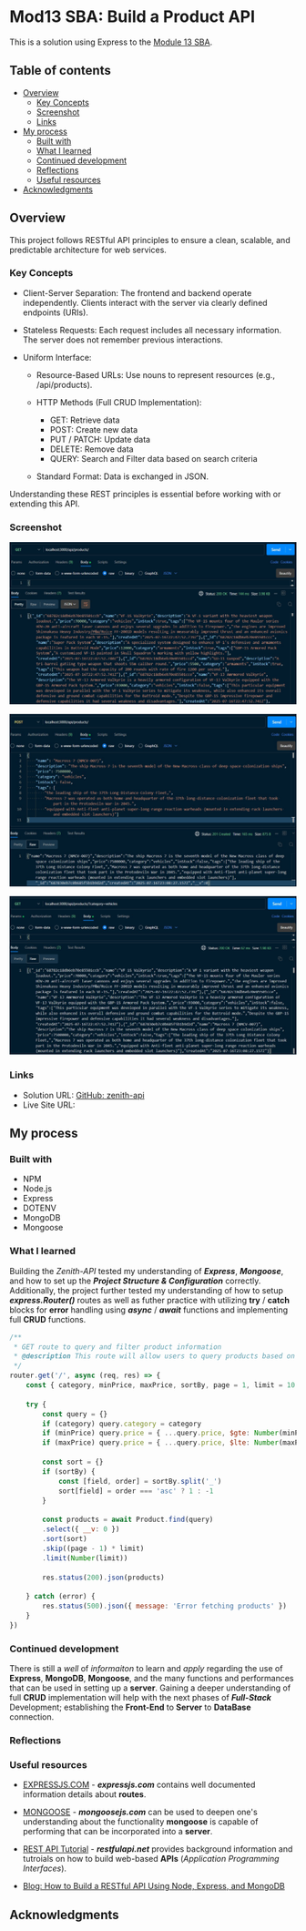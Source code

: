 # Mod13 SBA: Build a Product API

This is a solution using Express to the [Module 13 SBA](https://ps-lms.vercel.app/curriculum/se/319/sba).  

## Table of contents

- [Overview](#overview)
  - [Key Concepts](#key-concepts)
  - [Screenshot](#screenshot)
  - [Links](#links)
- [My process](#my-process)
  - [Built with](#built-with)
  - [What I learned](#what-i-learned)
  - [Continued development](#continued-development)
  - [Reflections](#reflections)
  - [Useful resources](#useful-resources)
- [Acknowledgments](#acknowledgments)

## Overview

This project follows RESTful API principles to ensure a clean, scalable, and predictable architecture for web services.

### Key Concepts
- Client-Server Separation: The frontend and backend operate independently. Clients interact with the server via clearly defined endpoints (URIs).

- Stateless Requests: Each request includes all necessary information. The server does not remember previous interactions.

- Uniform Interface:
    - Resource-Based URLs: Use nouns to represent resources (e.g., /api/products).

    - HTTP Methods (Full CRUD Implementation):
        - GET: Retrieve data
        - POST: Create new data
        - PUT / PATCH: Update data
        - DELETE: Remove data
        - QUERY: Search and Filter data based on search criteria

    - Standard Format: Data is exchanged in JSON.

Understanding these REST principles is essential before working with or extending this API.

### Screenshot

![](./assets/images/Mod13_Solution_GET_Ex.jpg)

![](./assets/images/Mod13_Solution_POST_Ex.jpg)

![](./assets/images/Mod13_Solution_Query_Ex.jpg)

### Links

- Solution URL: [GitHub: zenith-api](https://github.com/DblRH600/zenith-api?tab=readme-ov-file#screenshot)
- Live Site URL: []()

## My process

### Built with

- NPM
- Node.js
- Express
- DOTENV
- MongoDB
- Mongoose

### What I learned

Building the *Zenith-API* tested my understanding of ***Express***, ***Mongoose***, and how to set up the ***Project Structure & Configuration*** correctly. Additionally, the project further tested my understanding of how to setup ***express.Router()*** routes as well as futher practice with utilizing **try** / **catch** blocks for **error** handling using ***async*** / ***await*** functions and implementing full **CRUD** functions.


```js routes/products.js
/**
 * GET route to query and filter product information
 * @description This route will allow users to query products based on the various schema fields
 */
router.get('/', async (req, res) => {
    const { category, minPrice, maxPrice, sortBy, page = 1, limit = 10 } = req.query

    try {
        const query = {}
        if (category) query.category = category
        if (minPrice) query.price = { ...query.price, $gte: Number(minPrice) }
        if (maxPrice) query.price = { ...query.price, $lte: Number(maxPrice) }

        const sort = {}
        if (sortBy) {
            const [field, order] = sortBy.split('_')
            sort[field] = order === 'asc' ? 1 : -1
        }

        const products = await Product.find(query)
        .select({ __v: 0 })
        .sort(sort)
        .skip((page - 1) * limit)
        .limit(Number(limit))

        res.status(200).json(products)

    } catch (error) {
        res.status(500).json({ message: 'Error fetching products' })
    }
})
```

### Continued development

There is still a *well* of *informaiton* to learn and *apply* regarding the use of **Express**, **MongoDB**, **Mongoose**, and the many functions and performances that can be used in setting up a **server**. Gaining a deeper understanding of full **CRUD** implementation will help with the next phases of ***Full-Stack*** Development; establishing the **Front-End** to **Server** to **DataBase** connection.

### Reflections

### Useful resources

- [EXPRESSJS.COM](https://expressjs.com/en/5x/api.html#res.sendFile) - ***expressjs.com*** contains well documented information details about **routes**.

- [MONGOOSE](https://mongoosejs.com/docs/index.html) - ***mongoosejs.com*** can be used to deepen one's understanding about the functionality **mongoose** is capable of performing that can be incorporated into a **server**.

- [REST API Tutorial](https://restfulapi.net/) - ***restfulapi.net*** provides background information and tutroials on how to build web-based **APIs** (*Application Programming Interfaces*).

- [Blog: How to Build a RESTful API Using Node, Express, and MongoDB](https://www.freecodecamp.org/news/build-a-restful-api-using-node-express-and-mongodb/)

## Acknowledgments
